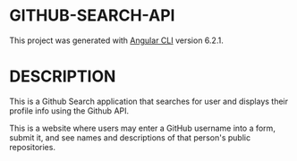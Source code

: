 # GITHUB-SEARCH-API


This project was generated with [Angular CLI](https://github.com/angular/angular-cli) version 6.2.1.

# DESCRIPTION

This is a Github Search application that searches for user and displays their profile info using the Github API.

This is a website where users may enter a GitHub username into a form, submit it, and see names and descriptions of that person's public repositories. 
